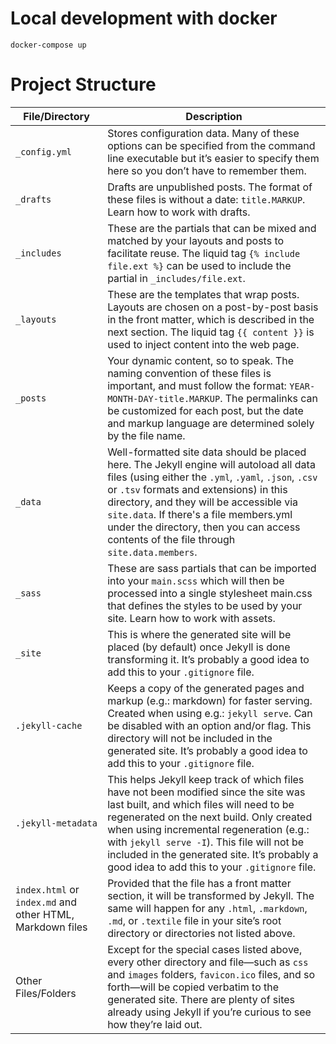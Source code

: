 # Local development with docker

```
docker-compose up
```

# Project Structure


|  File/Directory 	|   Description	|
|---	|---	|
|`_config.yml`	|Stores configuration data. Many of these options can be specified from the command line executable but it’s easier to specify them here so you don’t have to remember them.   	|
|`_drafts`   	|Drafts are unpublished posts. The format of these files is without a date: `title.MARKUP`. Learn how to work with drafts.   	|
|`_includes`   	|These are the partials that can be mixed and matched by your layouts and posts to facilitate reuse. The liquid tag `{% include file.ext %}` can be used to include the partial in `_includes/file.ext`.   	|
|`_layouts`   	|These are the templates that wrap posts. Layouts are chosen on a post-by-post basis in the front matter, which is described in the next section. The liquid tag `{{ content }}` is used to inject content into the web page.   	|
|`_posts`   	|Your dynamic content, so to speak. The naming convention of these files is important, and must follow the format: `YEAR-MONTH-DAY-title.MARKUP`. The permalinks can be customized for each post, but the date and markup language are determined solely by the file name.   	|
|`_data`   	|Well-formatted site data should be placed here. The Jekyll engine will autoload all data files (using either the `.yml`, `.yaml`, `.json`, `.csv` or `.tsv` formats and extensions) in this directory, and they will be accessible via `site.data`. If there's a file members.yml under the directory, then you can access contents of the file through `site.data.members`.   	|
|`_sass`   	|These are sass partials that can be imported into your `main.scss` which will then be processed into a single stylesheet main.css that defines the styles to be used by your site. Learn how to work with assets.   	|
|`_site`   	|This is where the generated site will be placed (by default) once Jekyll is done transforming it. It’s probably a good idea to add this to your `.gitignore` file.   	|
|`.jekyll-cache`   	|Keeps a copy of the generated pages and markup (e.g.: markdown) for faster serving. Created when using e.g.: `jekyll serve`. Can be disabled with an option and/or flag. This directory will not be included in the generated site. It’s probably a good idea to add this to your `.gitignore` file.   	|
|`.jekyll-metadata`   	|This helps Jekyll keep track of which files have not been modified since the site was last built, and which files will need to be regenerated on the next build. Only created when using incremental regeneration (e.g.: with `jekyll serve -I`). This file will not be included in the generated site. It’s probably a good idea to add this to your `.gitignore` file.   	|
|`index.html` or `index.md` and other HTML, Markdown files   	|Provided that the file has a front matter section, it will be transformed by Jekyll. The same will happen for any `.html`, `.markdown`, `.md`, or `.textile` file in your site’s root directory or directories not listed above.   	|
|Other Files/Folders   	|Except for the special cases listed above, every other directory and file—such as `css` and `images` folders, `favicon.ico` files, and so forth—will be copied verbatim to the generated site. There are plenty of sites already using Jekyll if you’re curious to see how they’re laid out.   	|